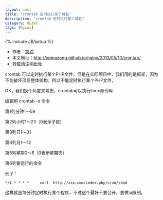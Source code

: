 ```yaml
---
layout: post
title: "crontab 定时执行某个域名"
description: "crontab 定时执行某个域名"
category: NGINX
tags: [Nginx]
---
```

{% include JB/setup %}

*	作者：<a href="http://weibo.com/xpmozong" target="blank">寞踪</a>
*	本文地址：http://xpmozong.github.io/nginx/2013/05/10/crontab/
*	转载请注明出处

crontab 可以定时执行某个PHP文件，但是在实际项目中，我们用的是框架，因为不能破坏项目整体架构，所以不能定时执行某个PHP文件。

OK，我们换个角度来考虑，crontab可以执行linux命令啊

编辑用 crontab -e 命令

第1列分钟1～59

第2列小时1～23（0表示子夜）

第3列日1～31

第4列月1～12

第5列星期0～6（0表示星期天）

第6列要运行的命令

例子：

    */1 * * * *     curl  http://xxx.com/index.php/cron/send

这样就是每分钟定时执行某个程序，不过这个最好不要公开，要做ip限制。